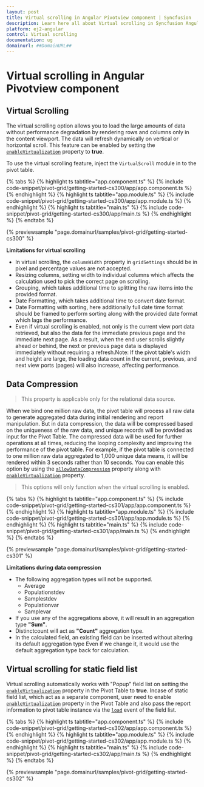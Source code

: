 ```yaml
---
layout: post
title: Virtual scrolling in Angular Pivotview component | Syncfusion
description: Learn here all about Virtual scrolling in Syncfusion Angular Pivotview component of Syncfusion Essential JS 2 and more.
platform: ej2-angular
control: Virtual scrolling 
documentation: ug
domainurl: ##DomainURL##
---
```


<!-- markdownlint-disable MD036 -->

# Virtual scrolling in Angular Pivotview component

## Virtual Scrolling

The virtual scrolling option allows you to load the large amounts of data without performance degradation by rendering rows and columns only in the content viewport. The data will refresh dynamically on vertical or horizontal scroll. This feature can be enabled by setting the [`enableVirtualization`](https://ej2.syncfusion.com/angular/documentation/api/pivotview/#enablevirtualization) property to **true**.

To use the virtual scrolling feature, inject the `VirtualScroll` module in to the pivot table.

{% tabs %}
{% highlight ts tabtitle="app.component.ts" %}
{% include code-snippet/pivot-grid/getting-started-cs300/app/app.component.ts %}
{% endhighlight %}
{% highlight ts tabtitle="app.module.ts" %}
{% include code-snippet/pivot-grid/getting-started-cs300/app/app.module.ts %}
{% endhighlight %}
{% highlight ts tabtitle="main.ts" %}
{% include code-snippet/pivot-grid/getting-started-cs300/app/main.ts %}
{% endhighlight %}
{% endtabs %}
  
{% previewsample "page.domainurl/samples/pivot-grid/getting-started-cs300" %}

**Limitations for virtual scrolling**

* In virtual scrolling, the `columnWidth` property in `gridSettings` should be in pixel and percentage values are not accepted.
* Resizing columns, setting width to individual columns which affects the calculation used to pick the correct page on scrolling.
* Grouping, which takes additional time to splitting the raw items into the provided format.
* Date Formatting, which takes additional time to convert date format.
* Date Formatting with sorting, here additionally full date time format should be framed to perform sorting along with the provided date format which lags the performance.
* Even if virtual scrolling is enabled, not only is the current view port data retrieved, but also the data for the immediate previous page and the immediate next page. As a result, when the end user scrolls slightly ahead or behind, the next or previous page data is displayed immediately without requiring a refresh.Note: If the pivot table's width and height are large, the loading data count in the current, previous, and next view ports (pages) will also increase, affecting performance.

## Data Compression

> This property is applicable only for the relational data source.

When we bind one million raw data, the pivot table will process all raw data to generate aggregated data during initial rendering and report manipulation. But in data compression, the data will be compressed based on the uniqueness of the raw data, and unique records will be provided as input for the Pivot Table. The compressed data will be used for further operations at all times, reducing the looping complexity and improving the performance of the pivot table. For example, if the pivot table  is connected to one million raw data aggregated to 1,000 unique data means, it will be rendered within 3 seconds rather than 10 seconds. You can enable this option by using the [`allowDataCompression`](https://ej2.syncfusion.com/angular/documentation/api/pivotview/#allowdatacompression) property along with [`enableVirtualization`](https://ej2.syncfusion.com/angular/documentation/api/pivotview/#enablevirtualization) property.

> This options will only function when the virtual scrolling is enabled.

{% tabs %}
{% highlight ts tabtitle="app.component.ts" %}
{% include code-snippet/pivot-grid/getting-started-cs301/app/app.component.ts %}
{% endhighlight %}
{% highlight ts tabtitle="app.module.ts" %}
{% include code-snippet/pivot-grid/getting-started-cs301/app/app.module.ts %}
{% endhighlight %}
{% highlight ts tabtitle="main.ts" %}
{% include code-snippet/pivot-grid/getting-started-cs301/app/main.ts %}
{% endhighlight %}
{% endtabs %}
  
{% previewsample "page.domainurl/samples/pivot-grid/getting-started-cs301" %}

**Limitations during data compression**

* The following aggregation types will not be supported.
    * Average
    * Populationstdev
    * Samplestdev
    * Populationvar
    * Samplevar
* If you use any of the aggregations above, it will result in an aggregation type **"Sum"**.
* Distinctcount will act as **"Count"** aggregation type.
* In the calculated field, an existing field can be inserted without altering its default aggregation type Even if we change it, it would use the default aggregation type back for calculation.

## Virtual scrolling for static field list

Virtual scrolling automatically works with "Popup" field list on setting the [`enableVirtualization`](https://ej2.syncfusion.com/angular/documentation/api/pivotview/#enablevirtualization) property in the Pivot Table to **true**. Incase of static field list, which act as a separate component, user need to enable [`enableVirtualization`](https://ej2.syncfusion.com/angular/documentation/api/pivotview/#enablevirtualization) property in the Pivot Table and also pass the report information to pivot table instance via the [`load`](https://ej2.syncfusion.com/angular/documentation/api/pivotview#load) event of the field list.

{% tabs %}
{% highlight ts tabtitle="app.component.ts" %}
{% include code-snippet/pivot-grid/getting-started-cs302/app/app.component.ts %}
{% endhighlight %}
{% highlight ts tabtitle="app.module.ts" %}
{% include code-snippet/pivot-grid/getting-started-cs302/app/app.module.ts %}
{% endhighlight %}
{% highlight ts tabtitle="main.ts" %}
{% include code-snippet/pivot-grid/getting-started-cs302/app/main.ts %}
{% endhighlight %}
{% endtabs %}
  
{% previewsample "page.domainurl/samples/pivot-grid/getting-started-cs302" %}